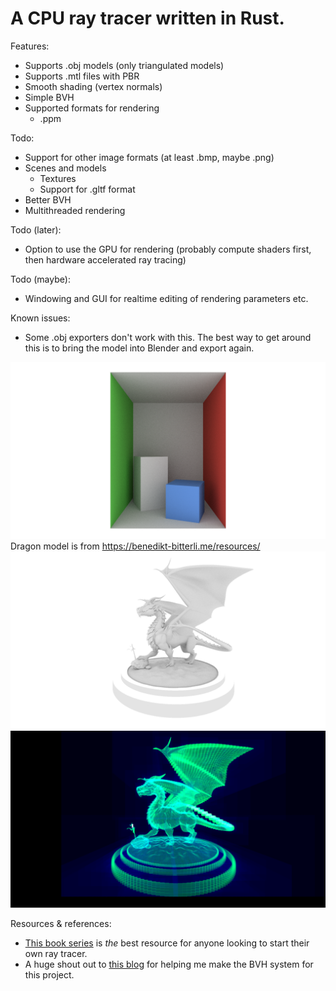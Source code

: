 # A CPU ray tracer written in Rust.

Features:
- Supports .obj models (only triangulated models)
- Supports .mtl files with PBR
- Smooth shading (vertex normals)
- Simple BVH
- Supported formats for rendering
    - .ppm

Todo:
- Support for other image formats (at least .bmp, maybe .png)
- Scenes and models
    - Textures
    - Support for .gltf format
- Better BVH
- Multithreaded rendering

Todo (later):
- Option to use the GPU for rendering (probably compute shaders first, then hardware accelerated ray tracing)

Todo (maybe):
- Windowing and GUI for realtime editing of rendering parameters etc.

Known issues:
- Some .obj exporters don't work with this. The best way to get around this is to bring the model into Blender and export again.

![](cornell_box.png)
Dragon model is from https://benedikt-bitterli.me/resources/
![](dragon.png)
![](dragon_debug.png)

Resources & references:
- [This book series](https://raytracing.github.io/) is *the* best resource for anyone looking to start their own ray tracer.
- A huge shout out to [this blog](https://jacco.ompf2.com/2022/04/13/how-to-build-a-bvh-part-1-basics/) for helping me make the BVH system for this project.
